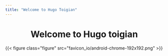 ```yaml
---
title: "Welcome to Hugo Toigian"
---
```


<center><h1>Welcome to Hugo toigian</h1></center>

{{< figure class="figure" src="favicon_io/android-chrome-192x192.png" >}}
